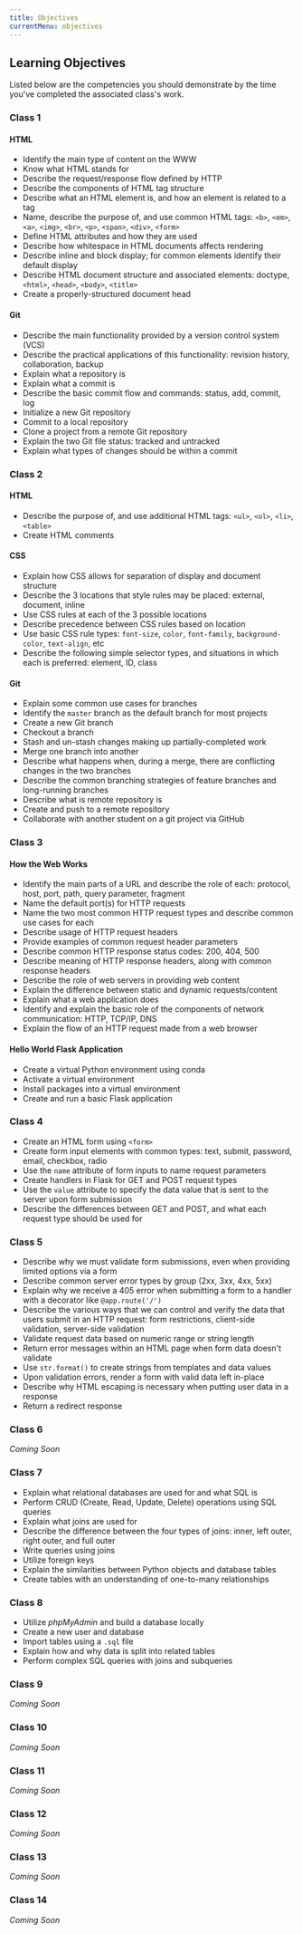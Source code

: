 ```yaml
---
title: Objectives
currentMenu: objectives
---
```


## Learning Objectives

Listed below are the competencies you should demonstrate by the time you've completed the associated class's work.

### Class 1

#### HTML
- Identify the main type of content on the WWW
- Know what HTML stands for
- Describe the request/response flow defined by HTTP
- Describe the components of HTML tag structure
- Describe what an HTML element is, and how an element is related to a tag
- Name, describe the purpose of, and use common HTML tags: `<b>`, `<em>`, `<a>`, `<img>`, `<br>`, `<p>`, `<span>`, `<div>`, `<form>`
- Define HTML attributes and how they are used
- Describe how whitespace in HTML documents affects rendering
- Describe inline and block display; for common elements identify their default display
- Describe HTML document structure and associated elements: doctype, `<html>`, `<head>`, `<body>`, `<title>`
- Create a properly-structured document head

#### Git
- Describe the main functionality provided by a version control system (VCS)
- Describe the practical applications of this functionality: revision history, collaboration, backup
- Explain what a repository is
- Explain what a commit is
- Describe the basic commit flow and commands: status, add, commit, log
- Initialize a new Git repository
- Commit to a local repository
- Clone a project from a remote Git repository
- Explain the two Git file status: tracked and untracked
- Explain what types of changes should be within a commit

### Class 2

#### HTML
- Describe the purpose of, and use additional HTML tags: `<ul>`, `<ol>`, `<li>`, `<table>`
- Create HTML comments

#### CSS
- Explain how CSS allows for separation of display and document structure
- Describe the 3 locations that style rules may be placed: external, document, inline
- Use CSS rules at each of the 3 possible locations
- Describe precedence between CSS rules based on location
- Use basic CSS rule types: `font-size`, `color`, `font-family`, `background-color`, `text-align`, etc
- Describe the following simple selector types, and situations in which each is preferred: element, ID, class

#### Git
- Explain some common use cases for branches
- Identify the `master` branch as the default branch for most projects
- Create a new Git branch
- Checkout a branch
- Stash and un-stash changes making up partially-completed work
- Merge one branch into another
- Describe what happens when, during a merge, there are conflicting changes in the two branches
- Describe the common branching strategies of feature branches and long-running branches
- Describe what is remote repository is
- Create and push to a remote repository
- Collaborate with another student on a git project via GitHub

### Class 3

#### How the Web Works
- Identify the main parts of a URL and describe the role of each: protocol, host, port, path, query parameter, fragment
- Name the default port(s) for HTTP requests
- Name the two most common HTTP request types and describe common use cases for each
- Describe usage of HTTP request headers
- Provide examples of common request header parameters
- Describe common HTTP response status codes: 200, 404, 500
- Describe meaning of HTTP response headers, along with common response headers
- Describe the role of web servers in providing web content
- Explain the difference between static and dynamic requests/content
- Explain what a web application does
- Identify and explain the basic role of the components of network communication: HTTP, TCP/IP, DNS
- Explain the flow of an HTTP request made from a web browser

#### Hello World Flask Application
- Create a virtual Python environment using conda
- Activate a virtual environment
- Install packages into a virtual environment
- Create and run a basic Flask application

### Class 4

- Create an HTML form using `<form>`
- Create form input elements with common types: text, submit, password, email, checkbox, radio
- Use the `name` attribute of form inputs to name request parameters
- Create handlers in Flask for GET and POST request types
- Use the `value` attribute to specify the data value that is sent to the server upon form submission
- Describe the differences between GET and POST, and what each request type should be used for

### Class 5

- Describe why we must validate form submissions, even when providing limited options via a form
- Describe common server error types by group (2xx, 3xx, 4xx, 5xx)
- Explain why we receive a 405 error when submitting a form to a handler with a decorator like `@app.route('/')`
- Describe the various ways that we can control and verify the data that users submit in an HTTP request: form restrictions, client-side validation, server-side validation
- Validate request data based on numeric range or string length
- Return error messages within an HTML page when form data doesn't validate
- Use `str.format()` to create strings from templates and data values
- Upon validation errors, render a form with valid data left in-place
- Describe why HTML escaping is necessary when putting user data in a response
- Return a redirect response

### Class 6

*Coming Soon*

### Class 7

* Explain what relational databases are used for and what SQL is
* Perform CRUD (Create, Read, Update, Delete) operations using SQL queries
* Explain what joins are used for
* Describe the difference between the four types of joins: inner, left outer, right outer, and full outer
* Write queries using joins
* Utilize foreign keys
* Explain the similarities between Python objects and database tables
* Create tables with an understanding of one-to-many relationships

### Class 8

* Utilize *phpMyAdmin* and build a database locally
* Create a new user and database
* Import tables using a `.sql` file
* Explain how and why data is split into related tables
* Perform complex SQL queries with joins and subqueries

### Class 9

*Coming Soon*

### Class 10

*Coming Soon*

### Class 11

*Coming Soon*

### Class 12

*Coming Soon*

### Class 13

*Coming Soon*

### Class 14

*Coming Soon*
